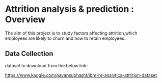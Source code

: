 # Attrition analysis & prediction : Overview
The aim of this project is to study factors affecting attrition,which employees are likely to churn and how to retain employees.
##  Data Collection
dataset to download from the below link-

<https://www.kaggle.com/pavansubhasht/ibm-hr-analytics-attrition-dataset>




